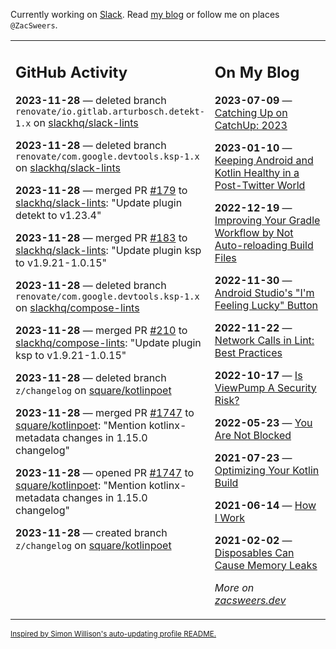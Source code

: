 Currently working on [Slack](https://slack.com/). Read [my blog](https://zacsweers.dev/) or follow me on places `@ZacSweers`.

<table><tr><td valign="top" width="60%">

## GitHub Activity
<!-- githubActivity starts -->
**2023-11-28** — deleted branch `renovate/io.gitlab.arturbosch.detekt-1.x` on [slackhq/slack-lints](https://github.com/slackhq/slack-lints)

**2023-11-28** — deleted branch `renovate/com.google.devtools.ksp-1.x` on [slackhq/slack-lints](https://github.com/slackhq/slack-lints)

**2023-11-28** — merged PR [#179](https://github.com/slackhq/slack-lints/pull/179) to [slackhq/slack-lints](https://github.com/slackhq/slack-lints): "Update plugin detekt to v1.23.4"

**2023-11-28** — merged PR [#183](https://github.com/slackhq/slack-lints/pull/183) to [slackhq/slack-lints](https://github.com/slackhq/slack-lints): "Update plugin ksp to v1.9.21-1.0.15"

**2023-11-28** — deleted branch `renovate/com.google.devtools.ksp-1.x` on [slackhq/compose-lints](https://github.com/slackhq/compose-lints)

**2023-11-28** — merged PR [#210](https://github.com/slackhq/compose-lints/pull/210) to [slackhq/compose-lints](https://github.com/slackhq/compose-lints): "Update plugin ksp to v1.9.21-1.0.15"

**2023-11-28** — deleted branch `z/changelog` on [square/kotlinpoet](https://github.com/square/kotlinpoet)

**2023-11-28** — merged PR [#1747](https://github.com/square/kotlinpoet/pull/1747) to [square/kotlinpoet](https://github.com/square/kotlinpoet): "Mention kotlinx-metadata changes in 1.15.0 changelog"

**2023-11-28** — opened PR [#1747](https://github.com/square/kotlinpoet/pull/1747) to [square/kotlinpoet](https://github.com/square/kotlinpoet): "Mention kotlinx-metadata changes in 1.15.0 changelog"

**2023-11-28** — created branch `z/changelog` on [square/kotlinpoet](https://github.com/square/kotlinpoet)
<!-- githubActivity ends -->
</td><td valign="top" width="40%">

## On My Blog
<!-- blog starts -->
**2023-07-09** — [Catching Up on CatchUp: 2023](https://www.zacsweers.dev/catching-up-on-catchup-2023/)

**2023-01-10** — [Keeping Android and Kotlin Healthy in a Post-Twitter World](https://www.zacsweers.dev/keeping-android-healthy/)

**2022-12-19** — [Improving Your Gradle Workflow by Not Auto-reloading Build Files](https://www.zacsweers.dev/improving-your-workflow-by-not-auto-reloading-build-files/)

**2022-11-30** — [Android Studio's "I'm Feeling Lucky" Button](https://www.zacsweers.dev/android-studios-im-feeling-lucky-button/)

**2022-11-22** — [Network Calls in Lint: Best Practices](https://www.zacsweers.dev/network-calls-in-lint-best-practices/)

**2022-10-17** — [Is ViewPump A Security Risk?](https://www.zacsweers.dev/is-viewpump-a-security-risk/)

**2022-05-23** — [You Are Not Blocked](https://www.zacsweers.dev/you-are-not-blocked/)

**2021-07-23** — [Optimizing Your Kotlin Build](https://www.zacsweers.dev/optimizing-your-kotlin-build/)

**2021-06-14** — [How I Work](https://www.zacsweers.dev/how-i-work/)

**2021-02-02** — [Disposables Can Cause Memory Leaks](https://www.zacsweers.dev/disposables-can-cause-memory-leaks/)
<!-- blog ends -->
_More on [zacsweers.dev](https://zacsweers.dev/)_
</td></tr></table>

<sub><a href="https://simonwillison.net/2020/Jul/10/self-updating-profile-readme/">Inspired by Simon Willison's auto-updating profile README.</a></sub>